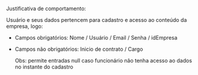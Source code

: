 Justificativa de comportamento:

  Usuário e seus dados pertencem para cadastro e acesso ao conteúdo da empresa, logo:

  - Campos obrigatórios:
    Nome / Usuário / Email / Senha / idEmpresa

  - Campos não obrigatórios:
    Inicio de contrato / Cargo

    Obs: permite entradas null caso funcionário não tenha acesso ao dados no instante do cadastro